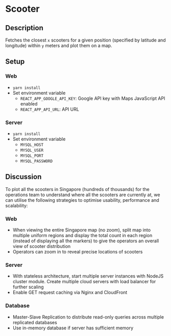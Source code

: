 # Scooter

## Description

Fetches the closest `x` scooters for a given position (specified by latitude and longitude) within `y` meters and plot them on a map.

## Setup

### Web

- `yarn install`
- Set environment variable
  - `REACT_APP_GOOGLE_API_KEY`: Google API key with Maps JavaScript API enabled
  - `REACT_APP_API_URL`: API URL

### Server

- `yarn install`
- Set environment variable
  - `MYSQL_HOST`
  - `MYSQL_USER`
  - `MYSQL_PORT`
  - `MYSQL_PASSWORD`

## Discussion

To plot all the scooters in Singapore (hundreds of thousands) for the operations team to understand where all the scooters are currently at, we can utilise the following strategies to optimise usability, performance and scalability:

### Web

- When viewing the entire Singapore map (no zoom), split map into multiple uniform regions and display the total count in each region (instead of displaying all the markers) to give the operators an overall view of scooter distribution
- Operators can zoom in to reveal precise locations of scooters

### Server

- With stateless architecture, start multiple server instances with NodeJS cluster module. Create multiple cloud servers with load balancer for further scaling
- Enable GET request caching via Nginx and CloudFront

### Database

- Master-Slave Replication to distribute read-only queries across multiple replicated databases
- Use in-memory database if server has sufficient memory
